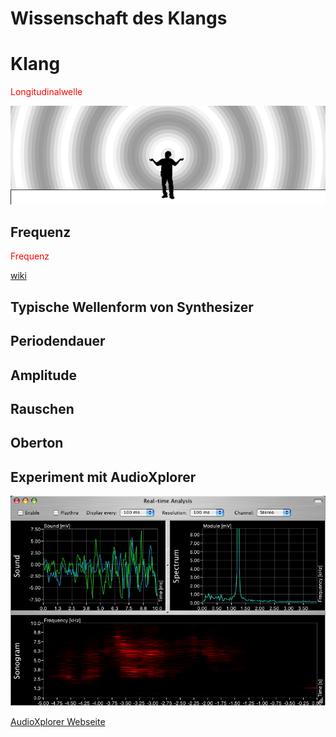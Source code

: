 

# Wissenschaft des Klangs

# Klang

<span style="color:red">Longitudinalwelle</span>


![sound](Klasse1/klang/fig.gif)


## Frequenz
<span style="color:red">Frequenz</span>





[wiki](http://de.wikipedia.org/wiki/Frequenz)


## Typische Wellenform von Synthesizer



## Periodendauer


## Amplitude


## Rauschen


## Oberton

## Experiment mit AudioXplorer

![](Klasse1/xplorer.jpg)

[AudioXplorer Webseite](http://www.arizona-software.ch/audioxplorer/)
